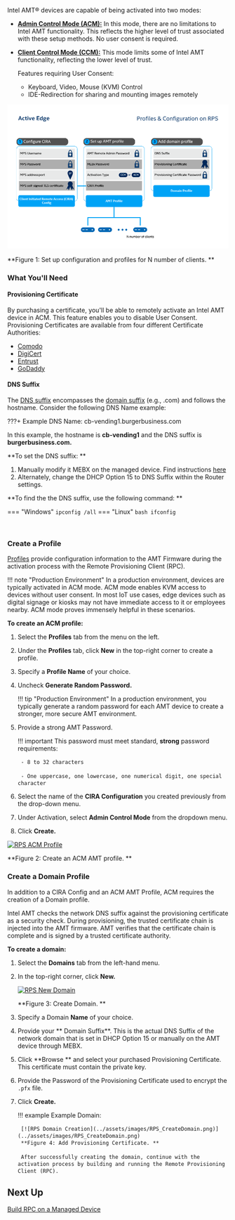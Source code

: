 Intel AMT&reg; devices are capable of being activated into two modes:

- [**Admin Control Mode (ACM):**](../Glossary.md#a) In this mode, there are no limitations to Intel AMT functionality. This reflects the higher level of trust associated with these setup methods. No user consent is required.

- [**Client Control Mode (CCM):**](../Glossary.md#c) This mode limits some of Intel AMT functionality, reflecting the lower level of trust.

    Features requiring User Consent:

    - Keyboard, Video, Mouse (KVM) Control
    - IDE-Redirection for sharing and mounting images remotely

![assets/images/Profiles.png](../assets/images/Profiles.png)

**Figure 1: Set up configuration and profiles for N number of clients. **

### What You'll Need

#### Provisioning Certificate

By purchasing a certificate, you'll be able to remotely activate an Intel AMT device in ACM. This feature enables you to disable User Consent. Provisioning Certificates are available from four different Certificate Authorities:

- [Comodo](https://www.intel.com/content/www/us/en/architecture-and-technology/intel-active-management-technology/how-to-install-comodo-certificates.html)
- [DigiCert](https://www.intel.com/content/www/us/en/support/articles/000055009/technologies.html)
- [Entrust](https://www.intel.com/content/www/us/en/support/articles/000055010/technologies/intel-active-management-technology-intel-amt.html)
- [GoDaddy](https://www.intel.com/content/dam/support/us/en/documents/software/software-applications/how_to_purchase_and_install_godaddy_certificates_for_setup_and_configuration.pdf)

#### DNS Suffix
The [DNS suffix](../Glossary.md#d) encompasses the [domain suffix](../Glossary.md#d) (e.g., .com) and follows the hostname. Consider the following DNS Name example:

???+ Example
    DNS Name: cb-vending1.burgerbusiness.com

In this example, the hostname is **cb-vending1** and the DNS suffix is **burgerbusiness.com.**

 **To set the DNS suffix: **

1. Manually modify it MEBX on the managed device. Find instructions [here](../Topics/MEBX/dnsSuffix.md)
2. Alternately, change the DHCP Option 15 to DNS Suffix within the Router settings.

**To find the the DNS suffix, use the following command: **

=== "Windows"
    ```
    ipconfig /all
    ```
=== "Linux"
    ``` bash
    ifconfig
    ```

<br>


### Create a Profile

[Profiles](../Glossary.md#p) provide configuration information to the AMT Firmware during the activation process with the Remote Provisioning Client (RPC).

!!! note "Production Environment"
        In a production environment, devices are typically activated in ACM mode. ACM mode enables KVM access to devices without user consent. In most IoT use cases, edge devices such as digital signage or kiosks may not have immediate access to it or employees nearby. ACM mode proves immensely helpful in these scenarios.


**To create an ACM profile:**

1. Select the **Profiles** tab from the menu on the left.

2. Under the **Profiles** tab, click **New** in the top-right corner to create a profile.

3. Specify a **Profile Name** of your choice.

4. Uncheck **Generate Random Password.**

    !!! tip "Production Environment"
        In a production environment, you typically generate a random password for each AMT device to create a stronger, more secure AMT environment.

5. Provide a strong AMT Password. 
    
    !!! important
        This password must meet standard, **strong** password requirements:

        - 8 to 32 characters

        - One uppercase, one lowercase, one numerical digit, one special character

6. Select the name of the **CIRA Configuration** you created previously from the drop-down menu.

7. Under Activation, select **Admin Control Mode** from the dropdown menu.

8. Click **Create.**


[![RPS ACM Profile](../assets/images/RPS_CreateProfile_ACM.png)](../assets/images/RPS_CreateProfile_ACM.png)

**Figure 2: Create an ACM AMT profile. **

### Create a Domain Profile

In addition to a CIRA Config and an ACM AMT Profile, ACM requires the creation of a Domain profile.

Intel AMT checks the network DNS suffix against the provisioning certificate as a security check. During provisioning, the trusted certificate chain is injected into the AMT firmware.  AMT verifies that the certificate chain is complete and is signed by a trusted certificate authority.

**To create a domain:**

1. Select the **Domains** tab from the left-hand menu.

2. In the top-right corner, click **New.**

    [![RPS New Domain](../assets/images/RPS_NewDomain.png)](../assets/images/RPS_NewDomain.png)

    **Figure 3: Create Domain. **

3. Specify a Domain **Name** of your choice.

4. Provide your ** Domain Suffix**. This is the actual DNS Suffix of the network domain that is set in DHCP Option 15 or manually on the AMT device through MEBX.

5. Click **Browse ** and select your purchased Provisioning Certificate.  This certificate must contain the private key.

6. Provide the Password of the Provisioning Certificate used to encrypt the `.pfx` file.

7. Click **Create.**

    !!! example
        Example Domain:
            
        [![RPS Domain Creation](../assets/images/RPS_CreateDomain.png)](../assets/images/RPS_CreateDomain.png)
        **Figure 4: Add Provisioning Certificate. **

        After successfully creating the domain, continue with the activation process by building and running the Remote Provisioning Client (RPC).


## Next Up

[Build RPC on a Managed Device](../General/buildRPC.md)


